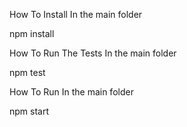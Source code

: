 How To Install
In the main folder

npm install

How To Run The Tests
In the main folder

npm test

How To Run
In the main folder

npm start